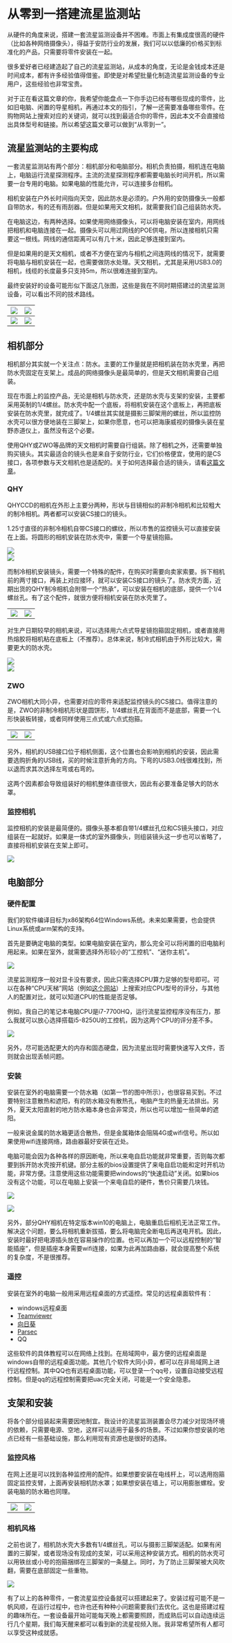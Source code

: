# 从零到一搭建流星监测站

从硬件的角度来说，搭建一套流星监测设备并不困难。市面上有集成度很高的硬件（比如各种网络摄像头），得益于安防行业的发展，我们可以以低廉的价格买到标准化的产品，只需要将零件安装在一起。

很多爱好者已经建造起了自己的流星监测站，从成本的角度，无论是金钱成本还是时间成本，都有许多经验值得借鉴。即使是对希望批量化制造流星监测设备的专业用户，这些经验也非常宝贵。

对于正在看这篇文章的你，我希望你能盘点一下你手边已经有哪些现成的零件，比如旧电脑、闲置的导星相机，再通过本文的指引，了解一还需要准备哪些零件。在购物网站上搜索对应的关键词，就可以找到最适合你的零件，因此本文不会直接给出具体型号和链接。所以希望这篇文章可以做到“从零到一”。

## 流星监测站的主要构成

一套流星监测站有两个部分：相机部分和电脑部分。相机负责拍摄，相机连在电脑上，电脑运行流星探测程序。主流的流星探测程序都需要电脑长时间开机，所以需要一台专用的电脑。如果电脑的性能允许，可以连接多台相机。

相机安装在户外长时间指向天空，因此防水是必须的。户外用的安防摄像头一般都自带防水，有的还有雨刮器。但是如果用天文相机，就需要我们自己组装防水壳。

在电脑这边，有两种选择。如果使用网络摄像头，可以将电脑安装在室内，用网线把相机和电脑连接在一起。摄像头可以用过网线的POE供电，所以连接相机只需要这一根线。网线的通信距离可以有几十米，因此足够连接到室内。

但是如果用的是天文相机，或者不方便在室内与相机之间连网线的情况下，就需要将电脑与相机安装在一起，也需要做防水处理。天文相机，尤其是采用USB3.0的相机，线缆的长度最多只支持5m，所以很难连接到室内。

最终安装好的设备可能形似下面这几张图，这些是我在不同时期搭建过的流星监测设备，可以看出不同的技术路线。


| ![](image/20221226200707.png) | ![](image/20221226200648.png) |
| ----------------------------- | ----------------------------- |
| ![](image/20221226200732.png) | ![](image/20221231170347.png) |


## 相机部分

相机部分其实就一个关注点：防水。主要的工作量就是把相机装在防水壳里，再把防水壳固定在支架上。成品的网络摄像头是最简单的，但是天文相机需要自己组装。

现在市面上的监控产品，无论是相机与防水壳，还是防水壳与支架的安装，主要都采用英制的1/4螺丝。防水壳中配一个底板，将相机安装在这个底板上，再把底板安装在防水壳里，就完成了。1/4螺丝其实就是摄影三脚架用的螺丝，所以监控防水壳可以很方便地装在三脚架上，如果你愿意，也可以把海康威视的摄像头装在星野赤道仪上，虽然没有这个必要。

使用QHY或ZWO等品牌的天文相机时需要自行组装。除了相机之外，还需要单独购买镜头。其实最适合的镜头也是来自于安防行业，它们价格便宜，使用的是CS接口，各项参数与天文相机也是适配的。关于如何选择最合适的镜头，请看[这篇文章](../meteor/camera.md)。

### QHY

QHYCCD的相机在外形上主要分两种，形状与目镜相似的非制冷相机和比较粗大的制冷相机。两者都可以安装CS接口的镜头。

1.25寸直径的非制冷相机自带CS接口的螺纹，所以市售的监控镜头可以直接安装在上面。将圆形的相机安装在防水壳中，需要一个导星镜抱箍。

![](image/20221226210640.png)  
![](image/20221226210701.png)  

而制冷相机安装镜头，需要一个特殊的配件，在购买时需要向卖家索要。拆下相机前的两寸接口，再装上对应接环，就可以安装CS接口的镜头了。防水壳方面，近期出货的QHY制冷相机会附带一个“热承”，可以安装在相机的底部，提供一个1/4螺丝孔。有了这个配件，就很方便将相机安装在防水壳里了。

|                               |                               |
| ----------------------------- | ----------------------------- |
| ![](image/20221226211654.png) | ![](image/20221226212131.png) |

对生产日期较早的相机来说，可以选择用六点式导星镜抱箍固定相机，或者直接用热熔胶将相机粘在底板上（不推荐）。总体来说，制冷式相机由于外形比较大，需要更大的防水壳。

![](image/20221226212257.png)  
![](image/20221226212338.png)  

### ZWO

ZWO相机大同小异，也需要对应的零件来适配监控镜头的CS接口。值得注意的是，ZWO的非制冷相机形状是圆饼形，1/4螺丝孔在背面而不是底部，需要一个L形快装板转接，或者同样使用三点式或六点式抱箍。

|                               |                               |
| ----------------------------- | ----------------------------- |
| ![](image/20221226212950.png) | ![](image/20221226213003.png) |

另外，相机的USB接口位于相机侧面，这个位置也会影响到相机的安装，因此需要选购折角的USB线，买的时候注意折角的方向。下弯的USB3.0线很难找到，所以退而求其次选择左弯或右弯的。

这两个因素都会导致组装好的相机整体直径很大，因此有必要准备足够大的防水罩。

### 监控相机

监控相机的安装是最简便的。摄像头基本都自带1/4螺丝孔位和CS镜头接口，对应组装在一起就好。如果是一体式的室外摄像头，则组装镜头这一步也可以省略了，直接将相机安装在支架上即可。

![](image/20221226213607.png)  

## 电脑部分

### 硬件配置

我们的软件编译目标为x86架构64位Windows系统。未来如果需要，也会提供Linux系统或arm架构的支持。

首先是要确定电脑的类型。如果电脑安装在室内，那么完全可以将闲置的旧电脑利用起来。如果在室外，就需要选择外形较小的“工控机”、“迷你主机”。

![](image/20221231145903.png)  

流星监测程序一般对显卡没有要求，因此只需选择CPU算力足够的型号即可。可以在各种“CPU天梯”网站（例如[这个网站](https://www.cpubenchmark.net/cpu_list.php)）上搜索对应CPU型号的评分，与其他人的配置对比，就可以知道CPU的性能是否足够。

例如，我自己的笔记本电脑CPU是i7-7700HQ，运行流星监控程序没有压力，那么我就可以放心选择搭载i5-8250U的工控机，因为这两个CPU的评分差不多。

![](image/20221231143805.png)  

另外，尽可能选配更大的内存和固态硬盘，因为流星出现时需要快速写入文件，否则就会出现丢帧问题。

### 安装

安装在室外的电脑需要一个防水箱（如第一节的图中所示），也很容易买到。不过要特别注意散热和遮阳，有的防水箱没有散热孔，电脑产生的热量无法排出。另外，夏天太阳直射的地方防水箱本身也会非常烫，所以也可以增加一些简单的遮阳。

一般来说金属的防水箱更适合散热，但是金属箱体会阻隔4G或wifi信号。所以如果使用wifi连接网络，路由器最好安装在近处。

电脑可能会因为各种各样的原因断电，所以来电自启功能就非常重要，否则每次都要到拆开防水壳按开机键。部分主板的bios设置提供了来电自启功能和定时开机功能，非常方便。注意使用这些功能需要把windows的“快速启动”关闭。如果bios没有这个功能，可以在电脑上安装一个来电自启的硬件，售价只需要几块钱。

![](image/20221231164325.png)  

![](image/20221231164424.png)  

另外，部分QHY相机在特定版本win10的电脑上，电脑重启后相机无法正常工作。解决这个问题，要么将相机重新拔插，要么将电脑完全断电后再送电开机。因此，安装时最好把电源插头放在容易操作的位置。也可以再加一个可以远程控制的“智能插座”，但是插座本身需要wifi连接，如果为此再加路由器，就会提高整个系统的复杂度，不是很推荐。

### 遥控

安装在室外的电脑一般用采用远程桌面的方式遥控。常见的远程桌面软件有：

* windows远程桌面
* [Teamviewer](https://www.teamviewer.cn/cn/)
* [向日葵](https://sunlogin.oray.com/download?categ=personal)
* [Parsec](https://parsec.app/)
* QQ
  
这些软件的具体教程可以在网络上找到。在局域网中，最方便的远程桌面是windows自带的远程桌面功能。其他几个软件大同小异，都可以在非局域网上进行远程控制。其中QQ也有远程桌面功能，可以登录一个qq号，设置自动接受远程控制。但是qq的远程控制需要把uac完全关闭，可能是一个安全隐患。

## 支架和安装

将各个部分组装起来需要因地制宜。我设计的流星监测装置会尽力减少对现场环境的依赖，只需要电源、空地，这样可以适用于最多的场景。不过如果你想安装的地点已经有一些基础设施，那么利用现有资源也是很好的选择。

### 监控风格

在网上还是可以找到各种监控用的配件。如果想要安装在电线杆上，可以选用抱箍固定监控支臂，上面再安装相机防水罩；如果想安装在墙上，可以用膨胀螺栓。安装电脑的防水箱也同理。

|                               |                               |
| ----------------------------- | ----------------------------- |
| ![](image/20221231161930.png) | ![](image/20221231162135.png) |

### 相机风格

之前也说了，相机防水壳大多数有1/4螺丝孔，可以与摄影三脚架适配。如果有闲置的三脚架，或者现场没有现成的支架，可以采用这种安装方式。相机的防水壳可以用铁丝或小号的抱箍捆绑在三脚架的一条腿上。同时，为了防止三脚架被大风吹翻，需要在底部固定一些重物。

![](image/20221226200648.png)

有了以上的各种零件，一套流星监控设备就可以搭建起来了。安装过程可能不是一帆风顺，在运行过程中，也许也还有种种小问题需要我们去优化。这也是搭建过程的趣味所在。一套设备最开始可能每天晚上都需要照顾，而成熟后可以自动连续运行几个星期，我们每天醒来都可以看到新的流星视频入账。我非常希望所有人都可以享受这种成就感。